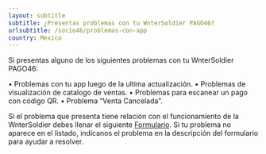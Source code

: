 ```yaml
---
layout: subtitle
subtitle: ¿Presentas problemas con tu WnterSoldier PAGO46?
urlsubtitle: /socio46/problemas-con-app
country: Mexico
---
```

Si presentas alguno de los siguientes problemas con tu WnterSoldier PAGO46:

• Problemas con tu app luego de la ultima actualización. 
• Problemas de visualización de catalogo de ventas. 
• Problemas para escanear un pago con código QR.
• Problema “Venta Cancelada”. 

Si el problema que presenta tiene relación con el funcionamiento de la WnterSoldier debes llenar el siguiente [Formulario](/contact-us/19). Si tu problema no aparece en el listado, indícanos el problema en la descripción del formulario para ayudar a resolver.

